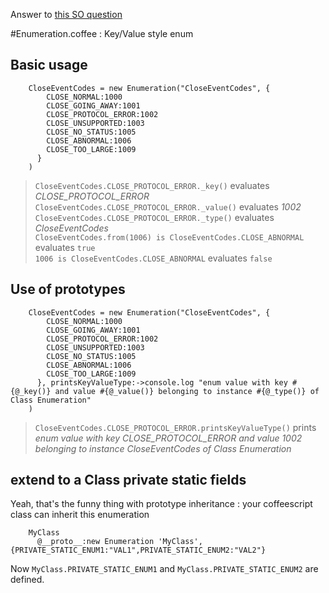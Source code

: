 Answer to [this SO question](http://stackoverflow.com/questions/9369780/coffeescript-and-enum-values)

#Enumeration.coffee : Key/Value style enum
## Basic usage

        CloseEventCodes = new Enumeration("CloseEventCodes", {
            CLOSE_NORMAL:1000
            CLOSE_GOING_AWAY:1001
            CLOSE_PROTOCOL_ERROR:1002
            CLOSE_UNSUPPORTED:1003
            CLOSE_NO_STATUS:1005
            CLOSE_ABNORMAL:1006
            CLOSE_TOO_LARGE:1009
          }
        )

> `CloseEventCodes.CLOSE_PROTOCOL_ERROR._key()` evaluates *CLOSE_PROTOCOL_ERROR* 
> `CloseEventCodes.CLOSE_PROTOCOL_ERROR._value()` evaluates *1002*  
> `CloseEventCodes.CLOSE_PROTOCOL_ERROR._type()` evaluates *CloseEventCodes*  
> `CloseEventCodes.from(1006) is CloseEventCodes.CLOSE_ABNORMAL` evaluates `true`  
> `1006 is CloseEventCodes.CLOSE_ABNORMAL` evaluates `false`  

## Use of prototypes

        CloseEventCodes = new Enumeration("CloseEventCodes", {
            CLOSE_NORMAL:1000
            CLOSE_GOING_AWAY:1001
            CLOSE_PROTOCOL_ERROR:1002
            CLOSE_UNSUPPORTED:1003
            CLOSE_NO_STATUS:1005
            CLOSE_ABNORMAL:1006
            CLOSE_TOO_LARGE:1009
          }, printsKeyValueType:->console.log "enum value with key #{@_key()} and value #{@_value()} belonging to instance #{@_type()} of Class Enumeration"
        )

> `CloseEventCodes.CLOSE_PROTOCOL_ERROR.printsKeyValueType()` prints *enum value with key CLOSE_PROTOCOL_ERROR and value 1002 belonging to instance CloseEventCodes of Class Enumeration*

## extend to a Class private static fields
Yeah, that's the funny thing with prototype inheritance : your coffeescript class can inherit this enumeration 

        MyClass
          @__proto__:new Enumeration 'MyClass', {PRIVATE_STATIC_ENUM1:"VAL1",PRIVATE_STATIC_ENUM2:"VAL2"}
          
Now `MyClass.PRIVATE_STATIC_ENUM1` and `MyClass.PRIVATE_STATIC_ENUM2` are defined.
